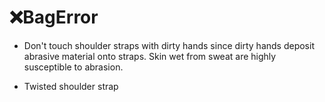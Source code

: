 # ❌<moto>BagError</moto>

- Don't touch shoulder straps with dirty hands since dirty hands deposit abrasive material onto straps. Skin wet from sweat are highly susceptible to abrasion.

- Twisted shoulder strap 